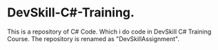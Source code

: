 # DevSkill-C#-Training.
This is a repository of C# Code. 
Which i do code in DevSkill C# Training Course.
The repository is renamed as "DevSkillAssignment".
